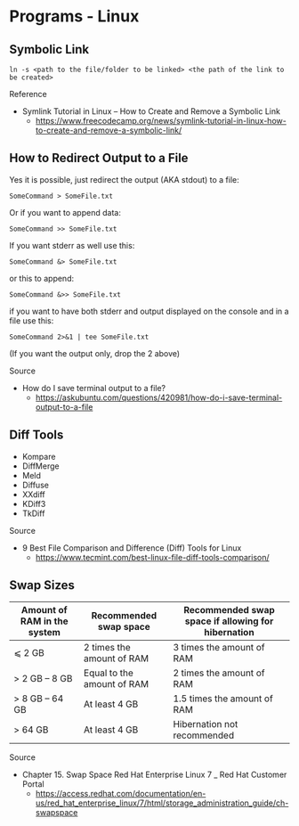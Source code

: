# Programs - Linux

## Symbolic Link

```
ln -s <path to the file/folder to be linked> <the path of the link to be created>
```

Reference

- Symlink Tutorial in Linux – How to Create and Remove a Symbolic Link
  - https://www.freecodecamp.org/news/symlink-tutorial-in-linux-how-to-create-and-remove-a-symbolic-link/

## How to Redirect Output to a File
  
Yes it is possible, just redirect the output (AKA stdout) to a file:

```
SomeCommand > SomeFile.txt
```

Or if you want to append data:

```
SomeCommand >> SomeFile.txt
```

If you want stderr as well use this:

```
SomeCommand &> SomeFile.txt 
```

or this to append:

```
SomeCommand &>> SomeFile.txt 
```

if you want to have both stderr and output displayed on the console and in a file use this:

```
SomeCommand 2>&1 | tee SomeFile.txt
```

(If you want the output only, drop the 2 above)
  
Source
- How do I save terminal output to a file?
  - https://askubuntu.com/questions/420981/how-do-i-save-terminal-output-to-a-file

## Diff Tools
  
- Kompare
- DiffMerge
- Meld
- Diffuse
- XXdiff
- KDiff3
- TkDiff
  
Source

- 9 Best File Comparison and Difference (Diff) Tools for Linux
  - https://www.tecmint.com/best-linux-file-diff-tools-comparison/

## Swap Sizes

| Amount of RAM in the system	| Recommended swap space     | Recommended swap space if allowing for hibernation |
| --------------------------- | -------------------------- | -------------------------------------------------- |
| ⩽ 2 GB	                    | 2 times the amount of RAM  | 3 times the amount of RAM                          |
| > 2 GB – 8 GB	              | Equal to the amount of RAM |	2 times the amount of RAM                         |
| > 8 GB – 64 GB	            | At least 4 GB	             | 1.5 times the amount of RAM                        |
| > 64 GB	                    | At least 4 GB	             | Hibernation not recommended                        |

Source

- Chapter 15. Swap Space Red Hat Enterprise Linux 7 _ Red Hat Customer Portal
  - https://access.redhat.com/documentation/en-us/red_hat_enterprise_linux/7/html/storage_administration_guide/ch-swapspace
